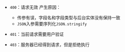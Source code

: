 - `400`：请求无效
	产生原因：
	- 传参有误，字段名和字段类型与后台实体没有保持一致
	- `JSON`入参需要序列化`JSON.stringify`

- `401`：当前请求需要用户验证
- `403`：服务器已经得到请求，但是拒绝执行
